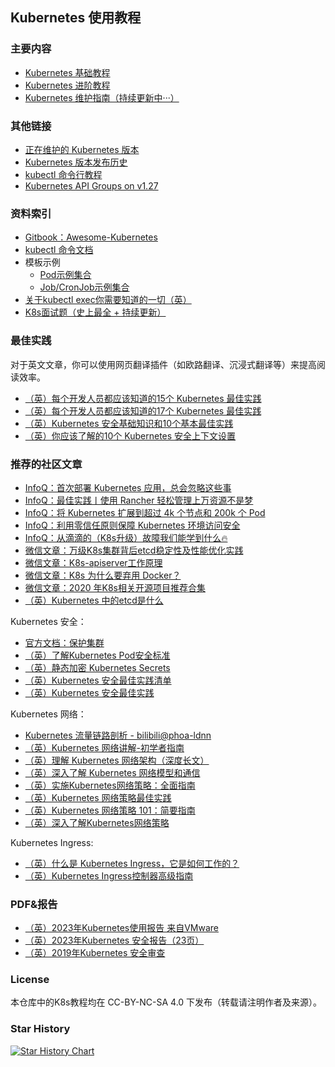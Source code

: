 ## Kubernetes 使用教程

### 主要内容

- [Kubernetes 基础教程](doc_tutorial.md)
- [Kubernetes 进阶教程](doc_tutorial_senior.md)
- [Kubernetes 维护指南（持续更新中···）](doc_maintaintion.md)

### 其他链接

- [正在维护的 Kubernetes 版本](https://kubernetes.io/releases/)
- [Kubernetes 版本发布历史](https://github.com/kubernetes/kubernetes/blob/master/CHANGELOG)
- [kubectl 命令行教程](https://kubernetes.io/docs/reference/kubectl/cheatsheet/#zsh)
- [Kubernetes API Groups on v1.27](https://kubernetes.io/docs/reference/generated/kubernetes-api/v1.27/#api-groups)

### 资料索引

- [Gitbook：Awesome-Kubernetes](https://ramitsurana.gitbook.io/awesome-kubernetes/docs)
- [kubectl 命令文档](https://kubernetes.io/docs/reference/generated/kubectl/kubectl-commands)
- 模板示例
    - [Pod示例集合](example_pod)
    - [Job/CronJob示例集合](example_job)
- [关于kubectl exec你需要知道的一切（英）](https://humalect.com/blog/kubectl-exec)
- [K8s面试题（史上最全 + 持续更新）](https://www.cnblogs.com/crazymakercircle/p/17052058.html)

### 最佳实践

对于英文文章，你可以使用网页翻译插件（如欧路翻译、沉浸式翻译等）来提高阅读效率。

- [（英）每个开发人员都应该知道的15个 Kubernetes 最佳实践](https://collabnix.com/15-kubernetes-best-practices-every-developer-should-know/)
- [（英）每个开发人员都应该知道的17个 Kubernetes 最佳实践](https://spacelift.io/blog/kubernetes-best-practices#3-use-autoscaling)
- [（英）Kubernetes 安全基础知识和10个基本最佳实践](https://www.aquasec.com/cloud-native-academy/kubernetes-in-production/kubernetes-security-best-practices-10-steps-to-securing-k8s/)
- [（英）你应该了解的10个 Kubernetes 安全上下文设置](https://snyk.io/blog/10-kubernetes-security-context-settings-you-should-understand/)

### 推荐的社区文章

- [InfoQ：首次部署 Kubernetes 应用，总会忽略这些事](https://www.infoq.cn/article/evv4tdg06s5y7yHV0tky)
- [InfoQ：最佳实践丨使用 Rancher 轻松管理上万资源不是梦](https://www.infoq.cn/article/alauo5jmqwyoyj7ds0le)
- [InfoQ：将 Kubernetes 扩展到超过 4k 个节点和 200k 个 Pod](https://www.infoq.cn/article/gJRYgXV0Mqj2DUugA6GU)
- [InfoQ：利用零信任原则保障 Kubernetes 环境访问安全](https://www.infoq.cn/article/ZjHZmjMXuUwSDubtjEa0)
- [InfoQ：从滴滴的（K8s升级）故障我们能学到什么🔥](https://www.infoq.cn/article/lGzz3DULicICzvOIbPXh)
- [微信文章：万级K8s集群背后etcd稳定性及性能优化实践](https://mp.weixin.qq.com/s?__biz=MzI5ODQ2MzI3NQ%3D%3D&chksm=eca427d0dbd3aec636ef425c8f36c93d2de0666144f604723d89ac5f6b19e3e33393267f0163&idx=2&mid=2247491220&scene=27&sn=1c818ace53ed059f9cd28fac65fdecb9)
- [微信文章：K8s-apiserver工作原理](https://mp.weixin.qq.com/s?__biz=MzI5ODQ2MzI3NQ%3D%3D&chksm=eca4246ddbd3ad7babd20232aa4dd063dfe9854a508ee9749d890bb01e4a89e9ec4e1335ca28&idx=2&mid=2247490857&scene=27&sn=ecbd558968f98f548338179bde0f649e)
- [微信文章：K8s 为什么要弃用 Docker？](https://mp.weixin.qq.com/s?__biz=MzI5ODQ2MzI3NQ%3D%3D&chksm=eca79d7adbd0146c0c286273b6da96293bb2faf22d65a798e3c777a5423501a80991517aa722&idx=1&mid=2247509054&scene=27&sn=14886df58080dbb277b3605cac041d82)
- [微信文章：2020 年K8s相关开源项目推荐合集](https://mp.weixin.qq.com/s?__biz=MzI5ODQ2MzI3NQ%3D%3D&chksm=eca7c8b2dbd041a4846fa8485ee8efd49087acf4abc6e4a4714c8075c68dbebdda8ce23aeb69&idx=1&mid=2247496182&scene=27&sn=488fb00e948d38a6c28f93ec097ab479)
- [（英）Kubernetes 中的etcd是什么](https://www.armosec.io/glossary/etcd-kubernetes/)

Kubernetes 安全：

- [官方文档：保护集群](https://kubernetes.io/zh-cn/docs/tasks/administer-cluster/securing-a-cluster/)
- [（英）了解Kubernetes Pod安全标准](https://snyk.io/blog/understanding-kubernetes-pod-security-standards/)
- [（英）静态加密 Kubernetes Secrets](https://4sysops.com/archives/encrypt-kubernetes-secrets-at-rest/)
- [（英）Kubernetes 安全最佳实践清单](https://ksoc.com/blog/kubernetes-security-ultimate-checklist)
- [（英）Kubernetes 安全最佳实践](https://www.mend.io/blog/kubernetes-security/#Kubernetes_security_context)

Kubernetes 网络：

- [Kubernetes 流量链路剖析 - bilibili@phoa-ldnn](https://www.bilibili.com/video/BV1fv411F7Yv)
- [（英）Kubernetes 网络讲解-初学者指南](https://spacelift.io/blog/kubernetes-networking)
- [（英）理解 Kubernetes 网络架构（深度长文）](https://cloudnativenow.com/topics/cloudnativenetworking/understanding-kubernetes-networking-architecture/)
- [（英）深入了解 Kubernetes 网络模型和通信](https://addozhang.medium.com/deep-dive-into-kubernetes-network-model-and-communication-57a2bffc852e)
- [（英）实施Kubernetes网络策略：全面指南](https://blog.kubesimplify.com/implementing-kubernetes-network-policies-a-comprehensive-guide)
- [（英）Kubernetes 网络策略最佳实践](https://snyk.io/blog/kubernetes-network-policy-best-practices/)
- [（英）Kubernetes 网络策略 101：简要指南](https://www.armosec.io/blog/kubernetes-network-policies-best-practices/)
- [（英）深入了解Kubernetes网络策略](https://www.uffizzi.com/kubernetes-multi-tenancy/kubernetes-network-policies)

Kubernetes Ingress:

- [（英）什么是 Kubernetes Ingress，它是如何工作的？](https://heffenvox.com/what-is-kubernetes-ingress-and-how-it-works/)
- [（英）Kubernetes Ingress控制器高级指南](https://loft.sh/blog/advanced-guide-to-kubernetes-ingress-controllers/)

### PDF&报告

- [（英）2023年Kubernetes使用报告 来自VMware](https://www.vmware.com/content/dam/digitalmarketing/vmware/en/pdf/docs/vmware-ebook-state-of-kubernetes.pdf)
- [（英）2023年Kubernetes 安全报告（23页）](https://www.redhat.com/en/resources/state-kubernetes-security-report-2023)
- [（英）2019年Kubernetes 安全审查](https://github.com/trailofbits/audit-kubernetes/blob/master/reports/Kubernetes%20Security%20Review.pdf)

### License

本仓库中的K8s教程均在 CC-BY-NC-SA 4.0 下发布（转载请注明作者及来源）。

### Star History

[![Star History Chart](https://api.star-history.com/svg?repos=chaseSpace/k8s-tutorial-cn&type=Date)](https://star-history.com/#chaseSpace/k8s-tutorial-cn&Date)